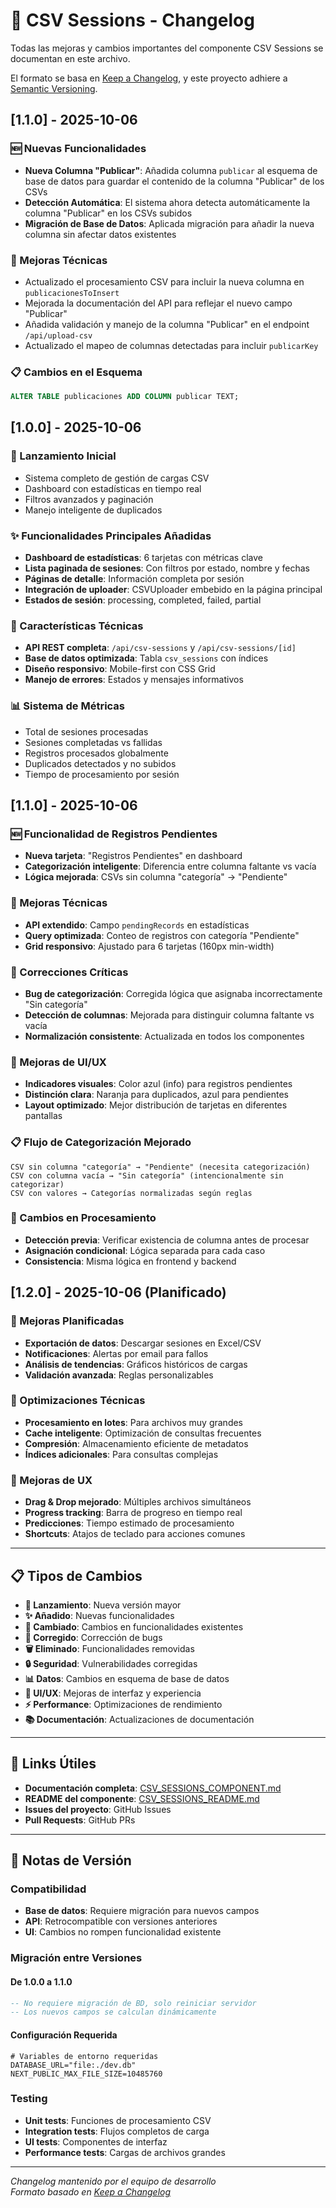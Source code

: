 # 📁 CSV Sessions - Changelog

Todas las mejoras y cambios importantes del componente CSV Sessions se documentan en este archivo.

El formato se basa en [Keep a Changelog](https://keepachangelog.com/en/1.0.0/),
y este proyecto adhiere a [Semantic Versioning](https://semver.org/spec/v2.0.0.html).

## [1.1.0] - 2025-10-06

### 🆕 Nuevas Funcionalidades
- **Nueva Columna "Publicar"**: Añadida columna `publicar` al esquema de base de datos para guardar el contenido de la columna "Publicar" de los CSVs
- **Detección Automática**: El sistema ahora detecta automáticamente la columna "Publicar" en los CSVs subidos
- **Migración de Base de Datos**: Aplicada migración para añadir la nueva columna sin afectar datos existentes

### 🔧 Mejoras Técnicas
- Actualizado el procesamiento CSV para incluir la nueva columna en `publicacionesToInsert`
- Mejorada la documentación del API para reflejar el nuevo campo "Publicar"
- Añadida validación y manejo de la columna "Publicar" en el endpoint `/api/upload-csv`
- Actualizado el mapeo de columnas detectadas para incluir `publicarKey`

### 📋 Cambios en el Esquema
```sql
ALTER TABLE publicaciones ADD COLUMN publicar TEXT;
```

## [1.0.0] - 2025-10-06

### 🎉 Lanzamiento Inicial
- Sistema completo de gestión de cargas CSV
- Dashboard con estadísticas en tiempo real
- Filtros avanzados y paginación
- Manejo inteligente de duplicados

### ✨ Funcionalidades Principales Añadidas
- **Dashboard de estadísticas**: 6 tarjetas con métricas clave
- **Lista paginada de sesiones**: Con filtros por estado, nombre y fechas
- **Páginas de detalle**: Información completa por sesión
- **Integración de uploader**: CSVUploader embebido en la página principal
- **Estados de sesión**: processing, completed, failed, partial

### 🔧 Características Técnicas
- **API REST completa**: `/api/csv-sessions` y `/api/csv-sessions/[id]`
- **Base de datos optimizada**: Tabla `csv_sessions` con índices
- **Diseño responsivo**: Mobile-first con CSS Grid
- **Manejo de errores**: Estados y mensajes informativos

### 📊 Sistema de Métricas
- Total de sesiones procesadas
- Sesiones completadas vs fallidas
- Registros procesados globalmente
- Duplicados detectados y no subidos
- Tiempo de procesamiento por sesión

## [1.1.0] - 2025-10-06

### 🆕 Funcionalidad de Registros Pendientes
- **Nueva tarjeta**: "Registros Pendientes" en dashboard
- **Categorización inteligente**: Diferencia entre columna faltante vs vacía
- **Lógica mejorada**: CSVs sin columna "categoría" → "Pendiente"

### 🔧 Mejoras Técnicas
- **API extendido**: Campo `pendingRecords` en estadísticas
- **Query optimizada**: Conteo de registros con categoría "Pendiente"
- **Grid responsivo**: Ajustado para 6 tarjetas (160px min-width)

### 🐛 Correcciones Críticas
- **Bug de categorización**: Corregida lógica que asignaba incorrectamente "Sin categoría"
- **Detección de columnas**: Mejorada para distinguir columna faltante vs vacía
- **Normalización consistente**: Actualizada en todos los componentes

### 🎨 Mejoras de UI/UX
- **Indicadores visuales**: Color azul (info) para registros pendientes
- **Distinción clara**: Naranja para duplicados, azul para pendientes
- **Layout optimizado**: Mejor distribución de tarjetas en diferentes pantallas

### 📋 Flujo de Categorización Mejorado
```
CSV sin columna "categoría" → "Pendiente" (necesita categorización)
CSV con columna vacía → "Sin categoría" (intencionalmente sin categorizar)
CSV con valores → Categorías normalizadas según reglas
```

### 🔄 Cambios en Procesamiento
- **Detección previa**: Verificar existencia de columna antes de procesar
- **Asignación condicional**: Lógica separada para cada caso
- **Consistencia**: Misma lógica en frontend y backend

## [1.2.0] - 2025-10-06 (Planificado)

### 🎯 Mejoras Planificadas
- **Exportación de datos**: Descargar sesiones en Excel/CSV
- **Notificaciones**: Alertas por email para fallos
- **Análisis de tendencias**: Gráficos históricos de cargas
- **Validación avanzada**: Reglas personalizables

### 🔧 Optimizaciones Técnicas
- **Procesamiento en lotes**: Para archivos muy grandes
- **Cache inteligente**: Optimización de consultas frecuentes
- **Compresión**: Almacenamiento eficiente de metadatos
- **Índices adicionales**: Para consultas complejas

### 📱 Mejoras de UX
- **Drag & Drop mejorado**: Múltiples archivos simultáneos
- **Progress tracking**: Barra de progreso en tiempo real
- **Predicciones**: Tiempo estimado de procesamiento
- **Shortcuts**: Atajos de teclado para acciones comunes

---

## 📋 Tipos de Cambios

- **🎉 Lanzamiento**: Nueva versión mayor
- **✨ Añadido**: Nuevas funcionalidades
- **🔧 Cambiado**: Cambios en funcionalidades existentes
- **🐛 Corregido**: Corrección de bugs
- **🗑️ Eliminado**: Funcionalidades removidas
- **🔒 Seguridad**: Vulnerabilidades corregidas
- **📊 Datos**: Cambios en esquema de base de datos
- **🎨 UI/UX**: Mejoras de interfaz y experiencia
- **⚡ Performance**: Optimizaciones de rendimiento
- **📚 Documentación**: Actualizaciones de documentación

---

## 🔗 Links Útiles

- **Documentación completa**: [CSV_SESSIONS_COMPONENT.md](./CSV_SESSIONS_COMPONENT.md)
- **README del componente**: [CSV_SESSIONS_README.md](./CSV_SESSIONS_README.md)
- **Issues del proyecto**: GitHub Issues
- **Pull Requests**: GitHub PRs

---

## 📝 Notas de Versión

### Compatibilidad
- **Base de datos**: Requiere migración para nuevos campos
- **API**: Retrocompatible con versiones anteriores
- **UI**: Cambios no rompen funcionalidad existente

### Migración entre Versiones

#### De 1.0.0 a 1.1.0
```sql
-- No requiere migración de BD, solo reiniciar servidor
-- Los nuevos campos se calculan dinámicamente
```

#### Configuración Requerida
```env
# Variables de entorno requeridas
DATABASE_URL="file:./dev.db"
NEXT_PUBLIC_MAX_FILE_SIZE=10485760
```

### Testing
- **Unit tests**: Funciones de procesamiento CSV
- **Integration tests**: Flujos completos de carga
- **UI tests**: Componentes de interfaz
- **Performance tests**: Cargas de archivos grandes

---

*Changelog mantenido por el equipo de desarrollo*  
*Formato basado en [Keep a Changelog](https://keepachangelog.com/)*
